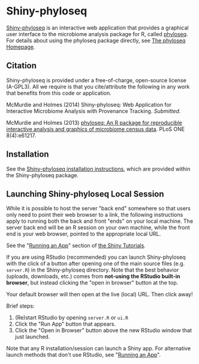 
# Shiny-phyloseq

[Shiny-phyloseq](https://github.com/joey711/shiny-phyloseq) 
is an interactive web application that provides 
a graphical user interface to the microbiome analysis package for R,
called [phyloseq](http://joey711.github.io/phyloseq/).
For details about using the phyloseq package directly,
see [The phyloseq Homepage](http://joey711.github.io/phyloseq/).

## Citation
Shiny-phyloseq is provided under a free-of-charge, open-source license (A-GPL3).
All we require is that you cite/attribute the following
in any work that benefits from this code or application.

McMurdie and Holmes (2014) Shiny-phyloseq: Web Application for Interactive Microbiome Analysis with Provenance Tracking. *Submitted*.

McMurdie and Holmes (2013) [phyloseq: An R package for reproducible interactive analysis and graphics of microbiome census data](http://dx.plos.org/10.1371/journal.pone.0061217). 
PLoS ONE 8(4):e61217.

## Installation

See the [Shiny-phyloseq installation instructions](www/Install.html),
which are provided within the Shiny-phyloseq package.

## Launching Shiny-phyloseq Local Session

While it is possible to host the server "back end" somewhere
so that users only need to point their web browser to a link,
the following instructions apply to running both the back and front "ends" on your local machine.
The server back end will be an R session on your own machine,
while the front end is your web browser, pointed to the appropriate local URL.

See the "[Running an App](http://shiny.rstudio.com/tutorial/lesson1/)" section 
of [the Shiny Tutorials](http://shiny.rstudio.com/tutorial).

If you are using RStudio (recommended) you can 
launch Shiny-phyloseq with the click of a button
after opening one of the main source files (e.g. `server.R`)
in the Shiny-phyloseq directory.
Note that the best behavior (uploads, downloads, etc.)
comes from **not-using the RStudio built-in browser**,
but instead clicking the "open in browser" button at the top. 

Your default browser will then open at the live (local) URL. Then click away!

Brief steps:

1. (Re)start RStudio by opening `server.R` or `ui.R`
2. Click the "Run App" button that appears.
3. Click the "Open in Browser" button above the new RStudio window that just launched.

Note that any R installation/session can launch a Shiny app.
For alternative launch methods that don't use RStudio,
see "[Running an App](http://shiny.rstudio.com/tutorial/lesson1/)".
